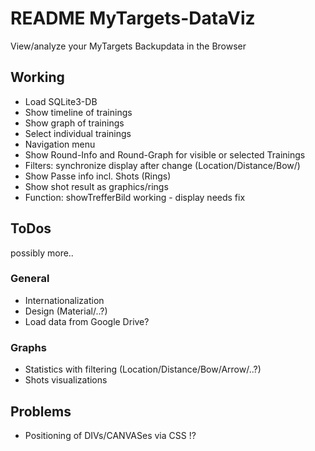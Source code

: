 # README MyTargets-DataViz

View/analyze your MyTargets Backupdata in the Browser

## Working
- Load SQLite3-DB
- Show timeline of trainings
- Show graph of trainings
- Select individual trainings
- Navigation menu
- Show Round-Info and Round-Graph for visible or selected Trainings
- Filters: synchronize display after change (Location/Distance/Bow/)
- Show Passe info incl. Shots (Rings)
- Show shot result as graphics/rings
- Function: showTrefferBild working - display needs fix

## ToDos
possibly more..

### General
- Internationalization
- Design (Material/..?)
- Load data from Google Drive?

### Graphs
- Statistics with filtering (Location/Distance/Bow/Arrow/..?)
- Shots visualizations

## Problems
- Positioning of DIVs/CANVASes via CSS !?
